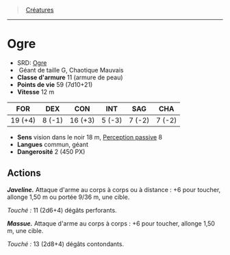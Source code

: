 ﻿---
!Monster
Family: MonsterHD
Type: Géant
Size: G
Alignment: Chaotique Mauvais
ArmorClass: 11 (armure de peau)
HitPoints: 59 (7d10+21)
Speed: 12 m
Strength: 19 (+4)
Dexterity: ' 8 (-1)'
Constitution: 16 (+3)
Intelligence: ' 5 (-3)'
Wisdom: ' 7 (-2)'
Charisma: ' 7 (-2)'
Senses: vision dans le noir 18 m, [Perception passive](hd_abilities_dexterity_perception_passive.md) 8
Languages: commun, géant
Challenge: 2 (450 PX)
Id: monsters_hd.md#ogre
ParentLink: monsters_hd.md#créatures
Name: Ogre
ParentName: Créatures
NameLevel: 1
AltName: '[Ogre](srd_monsters_ogre.md)'
Attributes: {}
---
> [Créatures](hd_monsters.md)

---

# Ogre

- SRD: [Ogre](srd_monsters_ogre.md)
-  Géant de taille G, Chaotique Mauvais
- **Classe d'armure** 11 (armure de peau)
- **Points de vie** 59 (7d10+21)
- **Vitesse** 12 m

|FOR|DEX|CON|INT|SAG|CHA|
|---|---|---|---|---|---|
|19 (+4)| 8 (-1)|16 (+3)| 5 (-3)| 7 (-2)| 7 (-2)|

- **Sens** vision dans le noir 18 m, [Perception passive](hd_abilities_dexterity_perception_passive.md) 8
- **Langues** commun, géant
- **Dangerosité** 2 (450 PX)

## Actions

**_Javeline._** Attaque d'arme au corps à corps ou à distance : +6 pour toucher, allonge 1,50 m ou portée 9/36 m, une cible.

_Touché :_ 11 (2d6+4) dégâts perforants.

**_Massue._** Attaque d'arme au corps à corps : +6 pour toucher, allonge 1,50 m, une cible.

_Touché :_ 13 (2d8+4) dégâts contondants.

